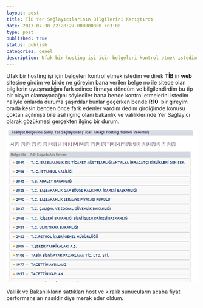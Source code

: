 ```yaml
---
layout: post
title: TİB Yer Sağlayıcılarının Bilgilerini Karıştırdı
date: 2013-07-30 22:20:27.000000000 +03:00
type: post
published: true
status: publish
categories: genel
description: Ufak bir hosting işi için belgeleri kontrol etmek istedim ve direk TİB in web sitesine girdim ve birde ne göreyim bana verilen belge
---
```


Ufak bir hosting işi için belgeleri kontrol etmek istedim ve direk **TİB** in **web** sitesine girdim ve birde ne göreyim bana verilen belge no ile sitede olan bilgilerin uyuşmadığını fark edince firmaya döndüm ve bilgilendirdim bu tip bir olayın olamayacağını söylediler bana bende kontrol etmelerini istedim haliyle onlarda duruma şaşırdılar bunlar geçerken bende **R10** &nbsp;bir gireyim orada kesin benden önce fark edenler vardım dedim girdiğimde konusu çoktan açılmıştı bile asıl ilginç olanı bakanlık ve valiliklerinde Yer Sağlayıcı olarak gözükmesi gerçekten ilginç bir durum.

![ss (2013-07-30 at 10.13.35)](/assets/ss-2013-07-30-at-10.13.351.png)

Valilik ve Bakanlıkların sattıkları host ve kiralık sunucuların acaba fiyat performansları nasıldır diye merak eder oldum.
